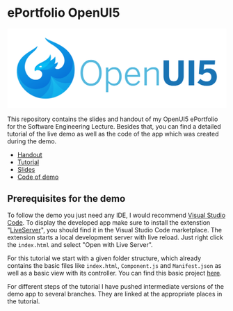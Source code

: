 # ePortfolio OpenUI5

![UI5 Logo](img/UI5_logo.png)

This repository contains the slides and handout of my OpenUI5 ePortfolio for the Software Engineering Lecture.
Besides that, you can find a detailed tutorial of the live demo as well as the code of the app which was created during the demo.

- [Handout](Handout.md)
- [Tutorial](Tutorial.md)
- [Slides](Presentation.pdf)
- [Code of demo](demo/End_of_Tutorial/webapp)

## Prerequisites for the demo

To follow the demo you just need any IDE, I would recommend [Visual Studio Code](https://code.visualstudio.com/).
To display the developed app make sure to install the extenstion "[LiveServer](https://marketplace.visualstudio.com/items?itemName=ritwickdey.LiveServer)", you should find it in the Visual Studio Code marketplace. The extension starts a local development server with live reload.
Just right click the ```index.html``` and select "Open with Live Server".

For this tutorial we start with a given folder structure, which already contains the basic files like ```index.html```, ```Component.js``` and ```Manifest.json``` as well as a basic view with its controller. You can find this basic project [here](demo/Start_of_Tutorial/webapp).

For different steps of the tutorial I have pushed intermediate versions of the demo app to several branches. They are linked at the appropriate places in the tutorial.
